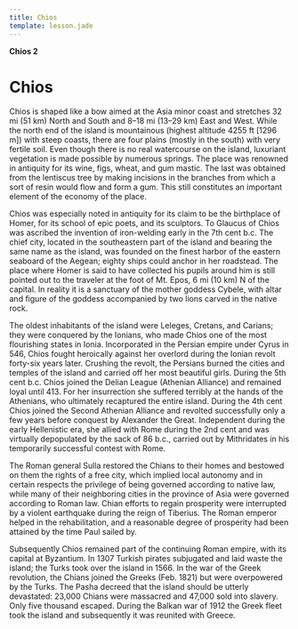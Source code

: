 ```yaml
---
title: Chios
template: lesson.jade
---
```



**Chios 2**

Chios
=====

Chios is shaped like a bow aimed at the Asia minor coast and stretches
32 mi (51 km) North and South and 8–18 mi (13–29 km) East and West.
While the north end of the island is mountainous (highest altitude 4255
ft [1296 m]) with steep coasts, there are four plains (mostly in the
south) with very fertile soil. Even though there is no real watercourse
on the island, luxuriant vegetation is made possible by numerous
springs. The place was renowned in antiquity for its wine, figs, wheat,
and gum mastic. The last was obtained from the lentiscus tree by making
incisions in the branches from which a sort of resin would flow and form
a gum. This still constitutes an important element of the economy of the
place.

Chios was especially noted in antiquity for its claim to be the
birthplace of Homer, for its school of epic poets, and its sculptors. To
Glaucus of Chios was ascribed the invention of iron-welding early in the
7th cent b.c. The chief city, located in the southeastern part of the
island and bearing the same name as the island, was founded on the
finest harbor of the eastern seaboard of the Aegean; eighty ships could
anchor in her roadstead. The place where Homer is said to have collected
his pupils around him is still pointed out to the traveler at the foot
of Mt. Epos, 6 mi (10 km) N of the capital. In reality it is a sanctuary
of the mother goddess Cybele, with altar and figure of the goddess
accompanied by two lions carved in the native rock.

The oldest inhabitants of the island were Leleges, Cretans, and Carians;
they were conquered by the Ionians, who made Chios one of the most
flourishing states in Ionia. Incorporated in the Persian empire under
Cyrus in 546, Chios fought heroically against her overlord during the
Ionian revolt forty-six years later. Crushing the revolt, the Persians
burned the cities and temples of the island and carried off her most
beautiful girls. During the 5th cent b.c. Chios joined the Delian League
(Athenian Alliance) and remained loyal until 413. For her insurrection
she suffered terribly at the hands of the Athenians, who ultimately
recaptured the entire island. During the 4th cent Chios joined the
Second Athenian Alliance and revolted successfully only a few years
before conquest by Alexander the Great. Independent during the early
Hellenistic era, she allied with Rome during the 2nd cent and was
virtually depopulated by the sack of 86 b.c., carried out by Mithridates
in his temporarily successful contest with Rome.

The Roman general Sulla restored the Chians to their homes and bestowed
on them the rights of a free city, which implied local autonomy and in
certain respects the privilege of being governed according to native
law, while many of their neighboring cities in the province of Asia were
governed according to Roman law. Chian efforts to regain prosperity were
interrupted by a violent earthquake during the reign of Tiberius. The
Roman emperor helped in the rehabilitation, and a reasonable degree of
prosperity had been attained by the time Paul sailed by.

Subsequently Chios remained part of the continuing Roman empire, with
its capital at Byzantium. In 1307 Turkish pirates subjugated and laid
waste the island; the Turks took over the island in 1566. In the war of
the Greek revolution, the Chians joined the Greeks (Feb. 1821) but were
overpowered by the Turks. The Pasha decreed that the island should be
utterly devastated: 23,000 Chians were massacred and 47,000 sold into
slavery. Only five thousand escaped. During the Balkan war of 1912 the
Greek fleet took the island and subsequently it was reunited with
Greece.

